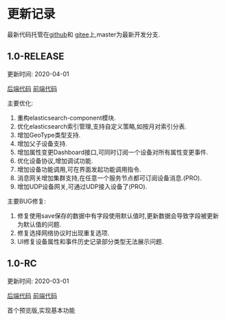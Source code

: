 # 更新记录

最新代码托管在[github](https://github.com/jetlinks/jetlinks-community)和
[gitee](https://gitee.com/jetlinks/jetlinks-community)上,master为最新开发分支.

## 1.0-RELEASE

更新时间: 2020-04-01

[后端代码](https://github.com/jetlinks/jetlinks-community/tree/1.0-RELEASE)
[前端代码](https://github.com/jetlinks/jetlinks-ui-antd/tree/1.0-RELEASE)

主要优化:

1. 重构elasticsearch-component模块.
2. 优化elasticsearch索引管理,支持自定义策略,如按月对索引分表.
3. 增加GeoType类型支持.
4. 增加父子设备支持.
5. 增加属性变更Dashboard接口,可同时订阅一个设备对所有属性变更事件.
6. 优化设备协议,增加调试功能.
7. 增加设备功能调用,可在界面发起功能调用指令.
8. 消息网关增加集群支持,在任意一个服务节点都可订阅设备消息.(PRO).
9. 增加UDP设备网关,可通过UDP接入设备了(PRO).

主要BUG修复:

1. 修复使用save保存的数据中有字段使用默认值时,更新数据会导致字段被更新为默认值的问题.
2. 修复选择网络协议时出现重复选项.
3. UI修复设备属性和事件历史记录部分类型无法展示问题.

## 1.0-RC

更新时间: 2020-03-01

[后端代码](https://github.com/jetlinks/jetlinks-community/tree/1.0-RC)
[前端代码](https://github.com/jetlinks/jetlinks-ui-antd/tree/1.0-RC)

首个预览版,实现基本功能
